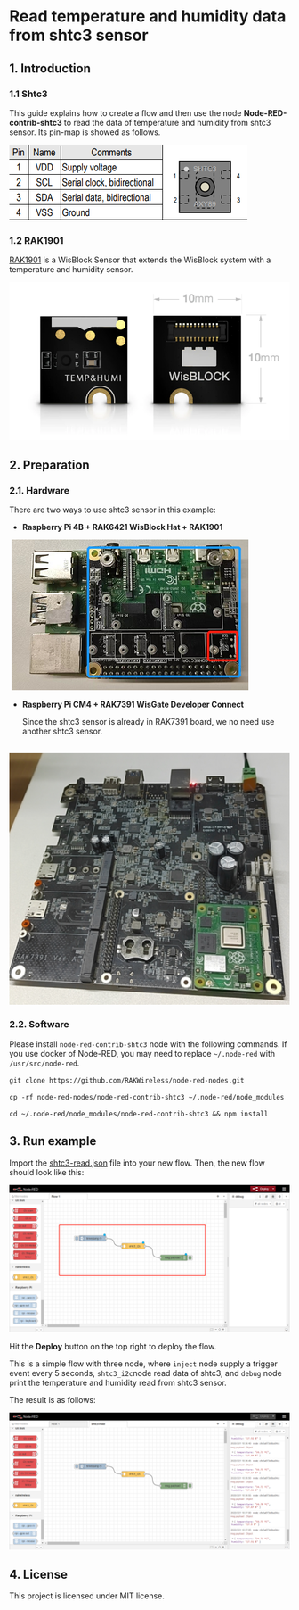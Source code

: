 # Read temperature and humidity data from shtc3 sensor

## 1. Introduction

### 1.1 Shtc3

This guide explains how to create a flow and then use the node **Node-RED-contrib-shtc3** to read the data of temperature and humidity  from shtc3 sensor.  Its pin-map is showed as follows.

![image-20220321100549330](assets/image-shtc3.png)

### 1.2 RAK1901

[RAK1901](https://store.rakwireless.com/products/rak1901-shtc3-temperature-humidity-sensor) is a WisBlock Sensor that extends the WisBlock system with a temperature and humidity sensor. 

![image-20220511163827917](assets/image-rak1901.png)

## 2. Preparation

### 2.1. Hardware

There are two ways to use shtc3  sensor in this example:

- **Raspberry Pi 4B  + RAK6421 WisBlock Hat +  RAK1901**

​				![image-20220511164853835](assets/image-rak6421-rak1901.png)				

- **Raspberry Pi CM4  + RAK7391 WisGate Developer Connect**

  Since the shtc3 sensor is already in RAK7391 board, we no need use another shtc3 sensor.

​					![image-20220511164240817](assets/image-rak7391.png)	

### 2.2. Software

Please install `node-red-contrib-shtc3` node with the following commands. If you use docker of Node-RED, you may need to replace `~/.node-red` with `/usr/src/node-red`.

```
git clone https://github.com/RAKWireless/node-red-nodes.git
```

```
cp -rf node-red-nodes/node-red-contrib-shtc3 ~/.node-red/node_modules
```

```
cd ~/.node-red/node_modules/node-red-contrib-shtc3 && npm install
```



## 3. Run example

Import the  [shtc3-read.json](shtc3-read.json)  file into your new flow. Then, the new flow should look like this:

![image-20220321102231319](assets/image-import-flow.png)

Hit the **Deploy** button on the top right to deploy the flow.

This is a simple flow with three node, where `inject` node supply a trigger event every 5 seconds, `shtc3_i2c`node read data of shtc3, and `debug` node print the temperature and humidity read from shtc3 sensor.

The result is as follows:

![image-20220321103758128](assets/image-flow-output.png)



## 4. License

This project is licensed under MIT license.
